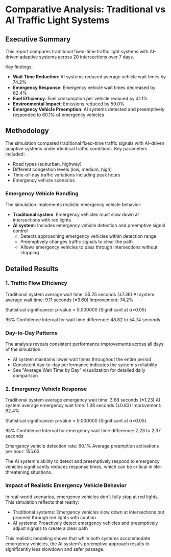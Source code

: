 # Comparative Analysis: Traditional vs AI Traffic Light Systems

## Executive Summary

This report compares traditional fixed-time traffic light systems with AI-driven adaptive systems across 20 intersections over 7 days.

Key findings:
- **Wait Time Reduction**: AI systems reduced average vehicle wait times by 74.2%
- **Emergency Response**: Emergency vehicle wait times decreased by 62.4%
- **Fuel Efficiency**: Fuel consumption per vehicle reduced by 41.1%
- **Environmental Impact**: Emissions reduced by 59.0%
- **Emergency Vehicle Preemption**: AI systems detected and preemptively responded to 60.1% of emergency vehicles

## Methodology

The simulation compared traditional fixed-time traffic signals with AI-driven adaptive systems under identical traffic conditions.
Key parameters included:
- Road types (suburban, highway)
- Different congestion levels (low, medium, high)
- Time-of-day traffic variations including peak hours
- Emergency vehicle scenarios

### Emergency Vehicle Handling
The simulation implements realistic emergency vehicle behavior:
- **Traditional system**: Emergency vehicles must slow down at intersections with red lights
- **AI system**: Includes emergency vehicle detection and preemptive signal control
  - Detects approaching emergency vehicles within detection range
  - Preemptively changes traffic signals to clear the path
  - Allows emergency vehicles to pass through intersections without stopping

## Detailed Results

### 1. Traffic Flow Efficiency

Traditional system average wait time: 35.25 seconds (±7.36)
AI system average wait time: 9.11 seconds (±3.60)
Improvement: 74.2%

Statistical significance: p-value = 0.000000 (Significant at α=0.05)

95% Confidence Interval for wait time difference: 48.82 to 54.74 seconds

### Day-to-Day Patterns

The analysis reveals consistent performance improvements across all days of the simulation:
- AI system maintains lower wait times throughout the entire period
- Consistent day-to-day performance indicates the system's reliability
- See "Average Wait Time by Day" visualization for detailed daily comparison

### 2. Emergency Vehicle Response

Traditional system average emergency wait time: 3.68 seconds (±1.23)
AI system average emergency wait time: 1.38 seconds (±0.83)
Improvement: 62.4%

Statistical significance: p-value = 0.000000 (Significant at α=0.05)

95% Confidence Interval for emergency wait time difference: 2.23 to 2.37 seconds

Emergency vehicle detection rate: 60.1%
Average preemption activations per hour: 155.63

The AI system's ability to detect and preemptively respond to emergency vehicles significantly reduces response times, which can be critical in life-threatening situations.

### Impact of Realistic Emergency Vehicle Behavior

In real-world scenarios, emergency vehicles don't fully stop at red lights. This simulation reflects that reality:
- Traditional systems: Emergency vehicles slow down at intersections but proceed through red lights with caution
- AI systems: Proactively detect emergency vehicles and preemptively adjust signals to create a clear path

This realistic modeling shows that while both systems accommodate emergency vehicles, the AI system's preemptive approach results in significantly less slowdown and safer passage.